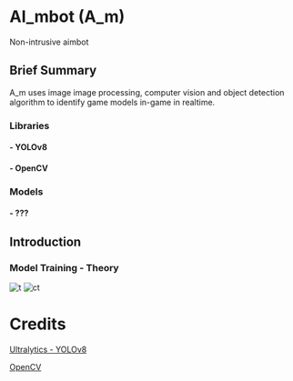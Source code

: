 # AI_mbot (A_m)
Non-intrusive aimbot

## Brief Summary
A_m uses image image processing, computer vision and object detection algorithm to identify game models in-game in realtime.
### Libraries
#### - YOLOv8
#### - OpenCV
### Models
#### - ???

## Introduction
### Model Training - Theory
![t](https://github.com/firdauzbk/AI_mbot/assets/100037523/603ecc3e-efaa-40c1-aacd-5673b2511b37)
![ct](https://github.com/firdauzbk/AI_mbot/assets/100037523/2103c72b-d6fd-4f34-a2f4-2314f22d4cce)




# Credits
[Ultralytics - YOLOv8](https://docs.ultralytics.com/usage/python/)

[OpenCV](https://opencv.org/)
